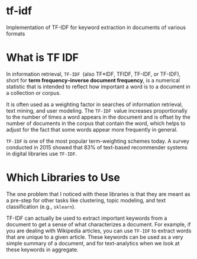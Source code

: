 # tf-idf
 Implementation of TF-IDF for keyword extraction in documents of various formats

# What is TF IDF
In information retrieval, `TF-IDF `(also TF*IDF, TFIDF, TF-IDF, or TF-IDF), short for **term frequency–inverse document frequency**, is a numerical statistic that is intended to reflect how important a word is to a document in a collection or corpus.

It is often used as a weighting factor in searches of information retrieval, text mining, and user modeling. The `TF-IDF `value increases proportionally to the number of times a word appears in the document and is offset by the number of documents in the corpus that contain the word, which helps to adjust for the fact that some words appear more frequently in general.

`TF-IDF` is one of the most popular term-weighting schemes today. A survey conducted in 2015 showed that 83% of text-based recommender systems in digital libraries use `TF-IDF`.

# Which Libraries to Use
The one problem that I noticed with these libraries is that they are meant as a pre-step for other tasks like clustering, topic modeling, and text classification (e.g., `sklearn`).

TF-IDF can actually be used to extract important keywords from a document to get a sense of what characterizes a document. For example, if you are dealing with Wikipedia articles, you can use `TF-IDF` to extract words that are unique to a given article. These keywords can be used as a very simple summary of a document, and for text-analytics when we look at these keywords in aggregate.